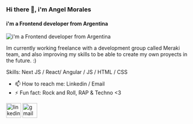### Hi there 👋, i'm Angel Morales
#### i'm a Frontend developer from Argentina
![i'm a Frontend developer from Argentina](https://scontent.feze7-1.fna.fbcdn.net/v/t39.30808-6/273214982_7784263554924495_2646641459361981324_n.jpg?_nc_cat=106&ccb=1-5&_nc_sid=e3f864&_nc_eui2=AeGeidVr9WmWo7q_BPBt3kRrCL9LhfZdd70Iv0uF9l13vXBWIepjzmwfeL_hbaLJMPlT_VHrINu-QNrA4e-f6k6n&_nc_ohc=nxb0AtCkXjAAX_6Kv_9&_nc_ht=scontent.feze7-1.fna&oh=00_AT_ltdn2NFrmZrZBoAVUiuuersjo2pSV_LVTlJQ_SM49Eg&oe=620232CC)

Im currently working freelance with a development group called Meraki team, and also improving my skills to be able to create my own proyects in the future. :)

Skills: Next JS / React/ Angular / JS / HTML / CSS

- 📫 How to reach me: Linkedin / Email 
- ⚡ Fun fact: Rock and Roll, RAP & Techno <3 


[<img src='https://cdn.jsdelivr.net/npm/simple-icons@3.0.1/icons/linkedin.svg' alt='linkedin' height='40'>](https://www.linkedin.com/in/https://www.linkedin.com/in/angel-antonio-morales-3a50a419a//)  [<img src='https://cdn.jsdelivr.net/npm/simple-icons@3.0.1/icons/gmail.svg' alt='gmail' height='40'>](angelmorales0815@gmail.com)  

